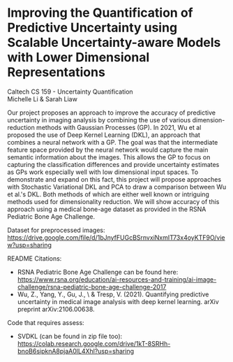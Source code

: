 # Improving the Quantification of Predictive Uncertainty using Scalable Uncertainty-aware Models with Lower Dimensional Representations
Caltech CS 159 - Uncertainty Quantification <br />
Michelle Li & Sarah Liaw

Our project proposes an approach to improve the accuracy of predictive uncertainty in imaging analysis by combining the use of various dimension-reduction methods with Gaussian Processes (GP). In 2021, Wu et al proposed the use of Deep Kernel Learning (DKL), an approach that combines a neural network with a GP. The goal was that the intermediate feature space provided by the neural network would capture the main semantic information about the images. This allows the GP to focus on capturing the classification differences and provide uncertainty estimates as GPs work especially well with low dimensional input spaces. To demonstrate and expand on this fact, this project will propose approaches with Stochastic Variational DKL and PCA to draw a comparison between Wu et al.'s DKL. Both methods of which are either well known or intriguing methods used for dimensionality reduction. We will show accuracy of this approach using a medical bone-age dataset as provided in the RSNA Pediatric Bone Age Challenge.

Dataset for preprocessed images: https://drive.google.com/file/d/1bJnyfFUGcBSrnvxiNxmIT73x4oyKTF9O/view?usp=sharing

README Citations: <br />
 - RSNA Pediatric Bone Age Challenge can be found here: https://www.rsna.org/education/ai-resources-and-training/ai-image-challenge/rsna-pediatric-bone-age-challenge-2017 <br />
 - Wu, Z., Yang, Y., Gu, J., \ \&  Tresp, V. (2021). Quantifying predictive uncertainty in medical image analysis with deep kernel learning. arXiv preprint arXiv:2106.00638.


Code that requires assess: 
- SVDKL (can be found in zip file too): https://colab.research.google.com/drive/1kT-8SRHh-bnoB6sipknA8pjaA0lL4Xhl?usp=sharing
